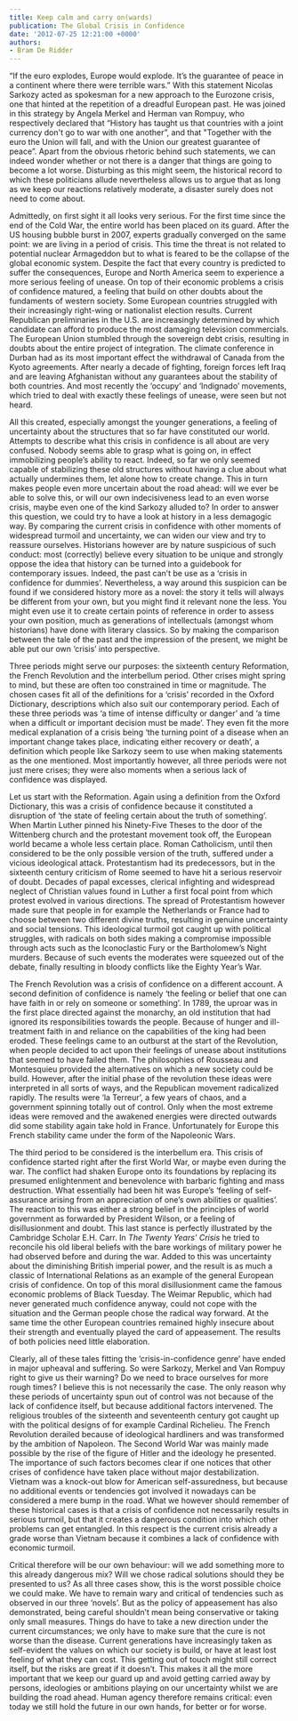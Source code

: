 ```yaml
---
title: Keep calm and carry on(wards)
publication: The Global Crisis in Confidence
date: '2012-07-25 12:21:00 +0000'
authors:
- Bram De Ridder
---
```


“If the euro explodes, Europe would explode. It’s the guarantee of peace in a continent where there were terrible wars.” With this statement Nicolas Sarkozy acted as spokesman for a new approach to the Eurozone crisis, one that hinted at the repetition of a dreadful European past. He was joined in this strategy by Angela Merkel and Herman van Rompuy, who respectively declared that “History has taught us that countries with a joint currency don't go to war with one another”, and that "Together with the euro the Union will fall, and with the Union our greatest guarantee of peace”. Apart from the obvious rhetoric behind such statements, we can indeed wonder whether or not there is a danger that things are going to become a lot worse. Disturbing as this might seem, the historical record to which these politicians allude nevertheless allows us to argue that as long as we keep our reactions relatively moderate, a disaster surely does not need to come about.

Admittedly, on first sight it all looks very serious. For the first time since the end of the Cold War, the entire world has been placed on its guard. After the US housing bubble burst in 2007, experts gradually converged on the same point: we are living in a period of crisis. This time the threat is not related to potential nuclear Armageddon but to what is feared to be the collapse of the global economic system. Despite the fact that every country is predicted to suffer the consequences, Europe and North America seem to experience a more serious feeling of unease. On top of their economic problems a crisis of confidence matured, a feeling that build on other doubts about the fundaments of western society. Some European countries struggled with their increasingly right-wing or nationalist election results. Current Republican preliminaries in the U.S. are increasingly determined by which candidate can afford to produce the most damaging television commercials. The European Union stumbled through the sovereign debt crisis, resulting in doubts about the entire project of integration. The climate conference in Durban had as its most important effect the withdrawal of Canada from the Kyoto agreements. After nearly a decade of fighting, foreign forces left Iraq and are leaving Afghanistan without any guarantees about the stability of both countries. And most recently the ‘occupy’ and ‘Indignado’ movements, which tried to deal with exactly these feelings of unease, were seen but not heard. 

All this created, especially amongst the younger generations, a feeling of uncertainty about the structures that so far have constituted our world. Attempts to describe what this crisis in confidence is all about are very confused. Nobody seems able to grasp what is going on, in effect immobilizing people’s ability to react. Indeed, so far we only seemed capable of stabilizing these old structures without having a clue about what actually undermines them, let alone how to create change. This in turn makes people even more uncertain about the road ahead: will we ever be able to solve this, or will our own indecisiveness lead to an even worse crisis, maybe even one of the kind Sarkozy alluded to? In order to answer this question, we could try to have a look at history in a less demagogic way. By comparing the current crisis in confidence with other moments of widespread turmoil and uncertainty, we can widen our view and try to reassure ourselves. Historians however are by nature suspicious of such conduct: most (correctly) believe every situation to be unique and strongly oppose the idea that history can be turned into a guidebook for contemporary issues. Indeed, the past can’t be use as a ‘crisis in confidence for dummies’. Nevertheless, a way around this suspicion can be found if we considered history more as a novel: the story it tells will always be different from your own, but you might find it relevant none the less. You might even use it to create certain points of reference in order to assess your own position, much as generations of intellectuals (amongst whom historians) have done with literary classics. So by making the comparison between the tale of the past and the impression of the present, we might be able put our own ‘crisis’ into perspective.

Three periods might serve our purposes: the sixteenth century Reformation, the French Revolution and the interbellum period. Other crises might spring to mind, but these are often too constrained in time or magnitude. The chosen cases fit all of the definitions for a ‘crisis’ recorded in the Oxford Dictionary, descriptions which also suit our contemporary period. Each of these three periods was ‘a time of intense difficulty or danger’ and ‘a time when a difficult or important decision must be made’. They even fit the more medical explanation of a crisis being ‘the turning point of a disease when an important change takes place, indicating either recovery or death’, a definition which people like Sarkozy seem to use when making statements as the one mentioned. Most importantly however, all three periods were not just mere crises; they were also moments when a serious lack of confidence was displayed.

Let us start with the Reformation. Again using a definition from the Oxford Dictionary, this was a crisis of confidence because it constituted a disruption of ‘the state of feeling certain about the truth of something’. When Martin Luther pinned his Ninety-Five Theses to the door of the Wittenberg church and the protestant movement took off, the European world became a whole less certain place. Roman Catholicism, until then considered to be the only possible version of the truth, suffered under a vicious ideological attack. Protestantism had its predecessors, but in the sixteenth century criticism of Rome seemed to have hit a serious reservoir of doubt. Decades of papal excesses, clerical infighting and widespread neglect of Christian values found in Luther a first focal point from which protest evolved in various directions. The spread of Protestantism however made sure that people in for example the Netherlands or France had to choose between two different divine truths, resulting in genuine uncertainty and social tensions. This ideological turmoil got caught up with political struggles, with radicals on both sides making a compromise impossible through acts such as the Iconoclastic Fury or the Bartholomew’s Night murders. Because of such events the moderates were squeezed out of the debate, finally resulting in bloody conflicts like the Eighty Year’s War.

The French Revolution was a crisis of confidence on a different account. A second definition of confidence is namely ‘the feeling or belief that one can have faith in or rely on someone or something’. In 1789, the uproar was in the first place directed against the monarchy, an old institution that had ignored its responsibilities towards the people. Because of hunger and ill-treatment faith in and reliance on the capabilities of the king had been eroded. These feelings came to an outburst at the start of the Revolution, when people decided to act upon their feelings of unease about institutions that seemed to have failed them. The philosophies of Rousseau and Montesquieu provided the alternatives on which a new society could be build. However, after the initial phase of the revolution these ideas were interpreted in all sorts of ways, and the Republican movement radicalized rapidly. The results were ‘la Terreur’, a few years of chaos, and a government spinning totally out of control. Only when the most extreme ideas were removed and the awakened energies were directed outwards did some stability again take hold in France. Unfortunately for Europe this French stability came under the form of the Napoleonic Wars.

The third period to be considered is the interbellum era. This crisis of confidence started right after the first World War, or maybe even during the war. The conflict had shaken Europe onto its foundations by replacing its presumed enlightenment and benevolence with barbaric fighting and mass destruction. What essentially had been hit was Europe’s ‘feeling of self-assurance arising from an appreciation of one’s own abilities or qualities’. The reaction to this was either a strong belief in the principles of world government as forwarded by President Wilson, or a feeling of disillusionment and doubt. This last stance is perfectly illustrated by the Cambridge Scholar E.H. Carr. In _The Twenty Years’ Crisis_ he tried to reconcile his old liberal beliefs with the bare workings of military power he had observed before and during the war. Added to this was uncertainty about the diminishing British imperial power, and the result is as much a classic of International Relations as an example of the general European crisis of confidence. On top of this moral disillusionment came the famous economic problems of Black Tuesday. The Weimar Republic, which had never generated much confidence anyway, could not cope with the situation and the German people chose the radical way forward. At the same time the other European countries remained highly insecure about their strength and eventually played the card of appeasement. The results of both policies need little elaboration.

Clearly, all of these tales fitting the ‘crisis-in-confidence genre’ have ended in major upheaval and suffering. So were Sarkozy, Merkel and Van Rompuy right to give us their warning? Do we need to brace ourselves for more rough times? I believe this is not necessarily the case. The only reason why these periods of uncertainty spun out of control was not because of the lack of confidence itself, but because additional factors intervened. The religious troubles of the sixteenth and seventeenth century got caught up with the political designs of for example Cardinal Richelieu. The French Revolution derailed because of ideological hardliners and was transformed by the ambition of Napoleon. The Second World War was mainly made possible by the rise of the figure of Hitler and the ideology he presented. The importance of such factors becomes clear if one notices that other crises of confidence have taken place without major destabilization. Vietnam was a knock-out blow for American self-assuredness, but because no additional events or tendencies got involved it nowadays can be considered a mere bump in the road. What we however should remember of these historical cases is that a crisis of confidence not necessarily results in serious turmoil, but that it creates a dangerous condition into which other problems can get entangled. In this respect is the current crisis already a grade worse than Vietnam because it combines a lack of confidence with economic turmoil. 

Critical therefore will be our own behaviour: will we add something more to this already dangerous mix? Will we chose radical solutions should they be presented to us? As all three cases show, this is the worst possible choice we could make. We have to remain wary and critical of tendencies such as observed in our three ‘novels’. But as the policy of appeasement has also demonstrated, being careful shouldn’t mean being conservative or taking only small measures. Things do have to take a new direction under the current circumstances; we only have to make sure that the cure is not worse than the disease. Current generations have increasingly taken as self-evident the values on which our society is build, or have at least lost feeling of what they can cost. This getting out of touch might still correct itself, but the risks are great if it doesn’t. This makes it all the more important that we keep our guard up and avoid getting carried away by persons, ideologies or ambitions playing on our uncertainty whilst we are building the road ahead. Human agency therefore remains critical: even today we still hold the future in our own hands, for better or for worse.

